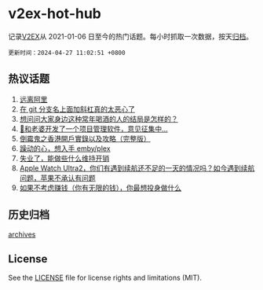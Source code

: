 # v2ex-hot-hub

 记录[V2EX](https://www.v2ex.com/)从 2021-01-06 日至今的热门话题。每小时抓取一次数据，按天[归档](archives)。

`更新时间：2024-04-27 11:02:51 +0800`

## 热议话题

1. [远离阿里](https://www.v2ex.com/t/1035856)
1. [在 git 分支名上面加斜杠真的太恶心了](https://www.v2ex.com/t/1035964)
1. [想问问大家身边这种常年喝酒的人的结局是怎样的？](https://www.v2ex.com/t/1035930)
1. [🚩和老婆开发了一个项目管理软件，意见征集中...](https://www.v2ex.com/t/1035950)
1. [倒霉鬼之香港開戶實錄以及攻略（完整版）](https://www.v2ex.com/t/1035880)
1. [躁动的心，想入手 emby/plex](https://www.v2ex.com/t/1035943)
1. [失业了，能做些什么维持开销](https://www.v2ex.com/t/1035916)
1. [Apple Watch Ultra2，你们有遇到续航还不足的一天的情况吗？如今遇到续航问题，苹果不承认有问题](https://www.v2ex.com/t/1035907)
1. [如果不考虑赚钱（你有无限的钱），你最想投身做什么](https://www.v2ex.com/t/1035994)

## 历史归档

[archives](archives)

## License

See the [LICENSE](LICENSE) file for license rights and limitations (MIT).

